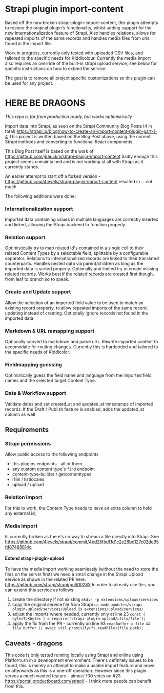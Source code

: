# Strapi plugin import-content

Based off the now broken strapi-plugin-import-content, this plugin attempts to restore the original plugin's functionality, whilst adding support for the new Internationalization feature of Strapi.  Also handles relations, allows for repeated imports of the same records and handles media files from urls found in the import file.

Work in progress, currently only tested with uploaded CSV files, and tailored to the specific needs for Kiddicolour.  Currently the media import also requires an override of the built-in strapi upload service, see below for specific instructions on how to extend the service.

The goal is to remove all project specific customizations so this plugin can be used for any project.


# HERE BE DRAGONS
_This repo is far from production ready, but works optimistically_

Import data into Strapi, as seen on the Strapi Community Blog Posts (4 in total)
https://strapi.io/blog/how-to-create-an-import-content-plugin-part-1-4
This project is written based on the Blog Post above, using the current Strapi methods
and converting to functional React components.

This Blog Post itself is based on the work of https://github.com/jbeuckm/strapi-plugin-import-content
Sadly enough this project seems unmaintained and is not working at all with Strapi
as it currently stands.

An earlier attempt to start off a forked version - https://github.com/4levels/strapi-plugin-import-content
resulted in ... not much

The following additions were done:

### Internationalization support
Imported data containing values in multiple languages are correctly inserted and linked,
allowing the Strapi backend to function properly.

### Relation support
Optimistically try to map related id's contained in a single cell to their related Content Types
by a selectable field, splittable by a configurable separator.
Relations to internationalized records are linked to their translated counterparts.
Handles nested data via parent/children as long as the imported data is sorted properly.
Optionally and limited try to create missing related records.
Works best if the related records are created first though, from leaf to branch so to speak.

### Create and Update support
Allow the selection of an imported field value to be used to match an existing record property,
to allow repeated imports of the same record, updating instead of creating.  Optionally ignore 
records not found in the imported data

### Markdown & URL remapping support
Optionally convert to markdown and parse urls.
Rewrite imported content to accomodate for routing changes.  Currently this is 
hardcoded and tailored to the specific needs of Kiddicolor.

### Fieldmapping guessing
Optimistically guess the field name and language from the imported field names
and the selected target Content Type.

### Date & Workflow support
Validate dates and set created_at and updated_at timestamps of imported records.
If the Draft / Publish feature is enabled, adds the updated_at column as well

## Requirements
### Strapi permissions
Allow public access to the following endpoints
- this plugins endpoints - all ot them
- any custom content type's `find` endpoint
- content-type-builder / getcontenttypes
- i18n / listlocales
- upload / upload

### Relation import
For this to work, the Content Type needs to have an extra column to hold any external id,

### Media import
Is currently broken as there's no way to stream a file directly into Strapi.  See https://github.com/4levels/strapi/commit/4ed25fbdf1d1c2e26bc127c02dc95fd87488814c

#### Extend strapi-plugin-upload
To have the media import working seamlessly (without the need to store the files on the server first) we need a small change in the Strapi Upload service as shown in the related PR here: https://github.com/strapi/strapi/pull/10283
In order to already use this, you can extend this service as follows:

1. create the directory if not existing
   `mkdir -p extensions/upload/services`
2. copy the original service file from Strapi
   `cp node_modules/strapi-plugin-upload/services/Upload.js extensions/upload/services/` 
3. adjust the imports where needed, currently only at line 23
   `const { bytesToKbytes } = require('strapi-plugin-upload/utils/file');`
4. apply the fix from the PR - currently on line 93
  `readBuffer = file && file.buffer || await util.promisify(fs.readFile)(file.path);`

## Caveats - dragons
This code is only tested running locally using Strapi and online using Platform.sh in a 
development environment.
There's definitely issues to be found, this is merely an attempt to make a
usable import feature and move on afterwards as this is a one-off operation.
However since this plugin serves a much wanted feature - almost 700 votes on #23  https://portal.productboard.com/strapi/ - I think more people can benefit from this.
